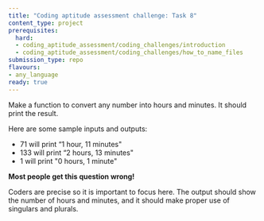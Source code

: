 ```yaml
---
title: "Coding aptitude assessment challenge: Task 8"
content_type: project
prerequisites:
  hard:
  - coding_aptitude_assessment/coding_challenges/introduction
  - coding_aptitude_assessment/coding_challenges/how_to_name_files
submission_type: repo
flavours:
- any_language
ready: true
---
```


Make a function to convert any number into hours and minutes. It should print the result.

Here are some sample inputs and outputs:

- 71 will print “1 hour, 11 minutes"
- 133 will print “2 hours, 13 minutes"
- 1 will print "0 hours, 1 minute"


**Most people get this question wrong!**

Coders are precise so it is important to focus here. The output should show the number of hours and minutes, and it should make proper use of singulars and plurals.

